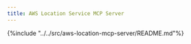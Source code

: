 ```yaml
---
title: AWS Location Service MCP Server
---
```


{%include "../../src/aws-location-mcp-server/README.md"%}
